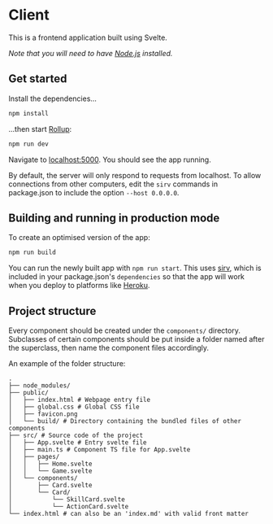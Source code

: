 # Client

This is a frontend application built using Svelte.

*Note that you will need to have [Node.js](https://nodejs.org) installed.*

## Get started

Install the dependencies...

```bash
npm install
```

...then start [Rollup](https://rollupjs.org):

```bash
npm run dev
```

Navigate to [localhost:5000](http://localhost:5000). You should see the app running.

By default, the server will only respond to requests from localhost. To allow connections from other computers, edit the `sirv` commands in package.json to include the option `--host 0.0.0.0`.

## Building and running in production mode

To create an optimised version of the app:

```bash
npm run build
```

You can run the newly built app with `npm run start`. This uses [sirv](https://github.com/lukeed/sirv), which is included in your package.json's `dependencies` so that the app will work when you deploy to platforms like [Heroku](https://heroku.com).

## Project structure

Every component should be created under the `components/` directory. Subclasses of certain components should be put inside a folder named after the superclass, then name the component files accordingly.

An example of the folder structure:
```
.
├── node_modules/
├── public/
│   ├── index.html # Webpage entry file
│   ├── global.css # Global CSS file
│   ├── favicon.png
│   └── build/ # Directory containing the bundled files of other components
├── src/ # Source code of the project
│   ├── App.svelte # Entry svelte file
│   ├── main.ts # Component TS file for App.svelte
│   ├── pages/
│   │   ├── Home.svelte
│   │   └── Game.svelte
│   └── components/
│       ├── Card.svelte
│       └── Card/
│           └── SkillCard.svelte
│           └── ActionCard.svelte
└── index.html # can also be an 'index.md' with valid front matter
```
